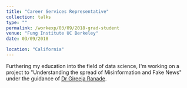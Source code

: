 ```yaml
---
title: "Career Services Representative"
collection: talks
type: ""
permalink: /workexp/03/09/2018-grad-student
venue: "Fung Institute UC Berkeley"
date: 03/09/2018

location: "California"
---
```



Furthering my education into the field of data science, I'm working on a project to "Understanding the spread of Misinformation and Fake News" under the guidance of [Dr Gireeja Ranade](https://people.eecs.berkeley.edu/~gireeja/).
